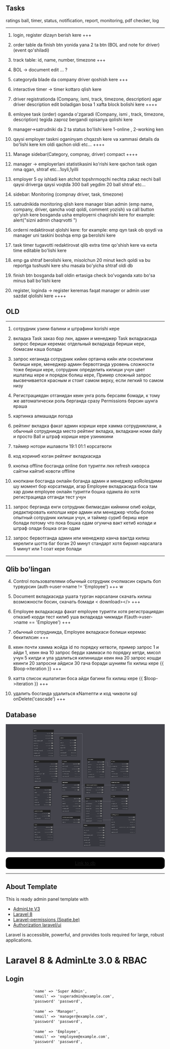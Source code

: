 ## Tasks
ratings ball, timer, status, notification, report, monitoring, pdf checker, log

___
1) login, register dizayn berish kere +++

2) order table da finish btn yonida yana 2 ta btn (BOL and note for driver) (event qo'shiladi) 

0)  track table: id, name, number, timezone +++

1) BOL -> document edit ... ?

2) categoryda blade da company driver qoshish kere +++

3) interactive timer -> timer kottaro qlish kere

4) driver registrationda (Company, ismi, track, timezone, description) agar driver description edit boladigan bosa 1 xafta block bolishi kere ++++

5) emloyee task (order) oganda o'zgaradi (Company, ismi , track, timezone, description) tegida zaproz bergandi opisanya qolishi kere

6) manager->satrudniki da 2 ta status bo'lishi kere 1-online , 2-working ken 

7) qaysi employer taskni oganinyam chqazsh kere va xammasi details da bo'lishi kere km oldi qachon oldi etc... ++++

8) Manage sidebar(Category, compnay, driver) compact ++++

9)   manager -> employerlani statistikasini ko'rishi kere qachon task ogan nma qgan, shtraf etc...1oyli,1yilli

10) employer 5 oy ishladi ken atchot topshrmoqchi nechta zakaz nechi ball qaysi driverga qaysi voqtda 300 ball yegdim 20 ball shtraf etc...

11) sidebar: Monitoring (compnay driver, task, timezone)

12) satrudnikida monitoring qlish kere manager blan admin (emp name, company, driver, qancha voqt qoldi, comment yozish) 
va call button qo'yish kere bosganda usha employerni chaqirishi kere for example: alert("sizni admin chaqrvotti ") 

1)  orderni redaktirovat qlolshi kere: for example: emp qyn task ob qoydi va manager uni taskini boshqa emp ga berolshi kere

2)  task timer tugavotti redaktirovat qlib extra time qo'shish kere va exrta time editable bo'lishi kere

3)  emp ga shtraf berolishi kere, misolchun 20 minut kech qoldi va bu reportga tushushi kere shu masala bo'yicha shtraf oldi db

4)  finish btn bosganda ball oldin ertasiga check bo'voganda xato bo'sa minus ball bo'lishi kere

5)  register, loginda -> register keremas faqat manager or admin user sazdat qlolishi kere ++++

## OLD
---
1) сотрудник узини балини и штрафини korishi кере 

2) вкладка Task заказ бор лкн, админ и менеджер Task вкладкасида запрос бериши керемас отдельный вкладкада бериши кере, бомасам каша болади 

3) запрос кеганида сотрудник кийин ортанча кийн или осонлигини билиши кере, менеджер админ бервотганда уровень сложности тоже бериши кере, сотрудник определить килиши учун цвет ишлатиш кере и порядок болиш кере, Пример сложный запрос высвечивается красным и стоит самом верху, если легкий то самом низу 

5) Регистрациядан отганидан кеин унга роль берсаям бомади, к тому же автоматически роль берганда сразу Permissions берсин шунга яраша 

6) картинка алмашади логода 

11) рейтинг вкладка факат админ кориши кере хамма сотрудниклани, а обычный сотрудникда место рейтинг вкладка, вкладкани номи daily и просто Ball и штраф кориши кере узиникини

12) таймер нотори ишлавоти 19:1 01:1 корсатвоти 

13) код кориниб коган рейтинг вкладкасида 

14) кнопка offline босганда online боп турипти лкн refresh киворса сайтни кайтиб ковоти offline 

15) кнопкани босганда онлайн боганда админ и менеджер коRolesдими шу момент бор корсатмади, агар Employee вкладкасида боса там хар доим employee онлайн турипти бошка одамла йо хотя регистрацияда отганди тест учун

16) запрос берганда енги сотрудник билмасдан кийнини олиб койди, редактировать килолши кере админ или менеджер чтобы более опытный сотрудник килиши учун, и таймер суриб бериш кере болади потому что пока бошка одам огунича вакт кетиб колади и штраф олади бошка оган одам

18) запрос бервотганда админ или менеджер канча вактда килиш керелиги шотта баг боган 20 минут стандарт хотя бирхил нарсалага 5 минут или 1 соат кере болади
___
## Qlib bo'lingan
4) Control пользователями обычный сотрудник очолмасин скрыть боп турвурсин (auth->user->name != 'Employee') +++
w
7) Document вкладкасида ушата турган нарсалани скачать килиш возможности босин, скачать бомади < download></> +++

8) Employee вкладкасида факат employee турипти хотя регистрациядан отказиб корди тест килиб уша вкладкада чикмади if(auth->user->name == 'Employee') +++

9) обычный сотрудникда, Employee вкладкаси болиши керемас бекитилсин +++

10) кеин почти хамма жойда id по порядку кетвоти, пример запрос 1 и айди 1, кеин яна 10 запрос берди хаммаси по порядку кетди, мисол учун 5 килди и ула удалиться килинишди кеин яна 20 запрос кошди кеинги 20 запросни айдиси 30 гача боради шуниям fix килиш кере {{ $loop->iteration }} +++ 

17) катта список ишлатиган боса айди багини fix килиш кере {{ $loop->iteration }} +++ 

11) удалить босганда удалиться кNameпти и код чиквоти sql onDelete('cascade') +++

## Database
<p align="center"><img src="./.git/../github/db.png"></p>

<a align="center" style="display:flex;justify-content:center; background:black; padding:10px; border-radius:10px;" href="https://dbdiagram.io/d/6493408c02bd1c4a5edc032e">Link to db</a>
___

## About Template

This is ready admin panel template with
- [AdminLte V3](https://adminlte.io/themes/v3/)
- [Laravel 8](https://laravel.com/docs/8.x)
- [Laravel-permissions (Spatie.be)](https://spatie.be/docs/laravel-permission/v3/introduction)
- [Authorization laravel/ui](https://github.com/laravel/ui)

Laravel is accessible, powerful, and provides tools required for large, robust applications.
# Laravel 8 & AdminLte 3.0 & RBAC

## Login

                'name' => 'Super Admin',
                'email' => 'superadmin@example.com',
                'password' 'password',
             
                'name' => 'Manager',
                'email' => 'manager@example.com',
                'password' 'password',
  
                'name' => 'Employee',
                'email' => 'employee@example.com',
                'password' 'password',
   
